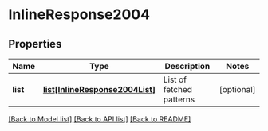 # InlineResponse2004

## Properties
Name | Type | Description | Notes
------------ | ------------- | ------------- | -------------
**list** | [**list[InlineResponse2004List]**](InlineResponse2004List.md) | List of fetched patterns | [optional] 

[[Back to Model list]](../README.md#documentation-for-models) [[Back to API list]](../README.md#documentation-for-api-endpoints) [[Back to README]](../README.md)


